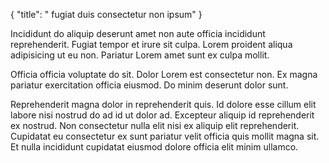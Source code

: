 {
  "title": " fugiat duis consectetur non ipsum"
}

Incididunt do aliquip deserunt amet non aute officia incididunt reprehenderit. Fugiat tempor et irure sit culpa. Lorem proident aliqua adipisicing ut eu non. Pariatur Lorem amet sunt ex culpa mollit.

Officia officia voluptate do sit. Dolor Lorem est consectetur non. Ex magna pariatur exercitation officia eiusmod. Do minim deserunt dolor sunt.

Reprehenderit magna dolor in reprehenderit quis. Id dolore esse cillum elit labore nisi nostrud do ad id ut dolor ad. Excepteur aliquip id reprehenderit ex nostrud. Non consectetur nulla elit nisi ex aliquip elit reprehenderit. Cupidatat eu consectetur ex sunt pariatur velit officia quis mollit magna sit. Et nulla incididunt cupidatat eiusmod dolore officia elit minim ullamco.